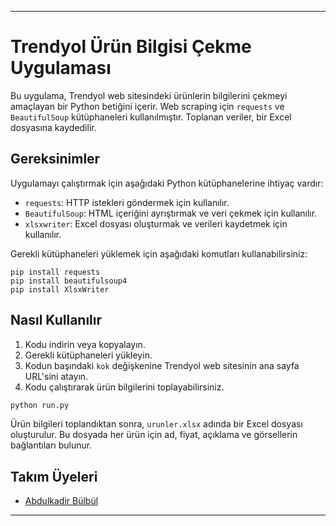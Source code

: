 
---

# Trendyol Ürün Bilgisi Çekme Uygulaması

Bu uygulama, Trendyol web sitesindeki ürünlerin bilgilerini çekmeyi amaçlayan bir Python betiğini içerir. Web scraping için `requests` ve `BeautifulSoup` kütüphaneleri kullanılmıştır. Toplanan veriler, bir Excel dosyasına kaydedilir.

## Gereksinimler

Uygulamayı çalıştırmak için aşağıdaki Python kütüphanelerine ihtiyaç vardır:

- `requests`: HTTP istekleri göndermek için kullanılır.
- `BeautifulSoup`: HTML içeriğini ayrıştırmak ve veri çekmek için kullanılır.
- `xlsxwriter`: Excel dosyası oluşturmak ve verileri kaydetmek için kullanılır.

Gerekli kütüphaneleri yüklemek için aşağıdaki komutları kullanabilirsiniz:

```
pip install requests
pip install beautifulsoup4
pip install XlsxWriter
```

## Nasıl Kullanılır

1. Kodu indirin veya kopyalayın.
2. Gerekli kütüphaneleri yükleyin.
3. Kodun başındaki `kok` değişkenine Trendyol web sitesinin ana sayfa URL'sini atayın.
4. Kodu çalıştırarak ürün bilgilerini toplayabilirsiniz.

```python
python run.py
```

Ürün bilgileri toplandıktan sonra, `urunler.xlsx` adında bir Excel dosyası oluşturulur. Bu dosyada her ürün için ad, fiyat, açıklama ve görsellerin bağlantıları bulunur.

## Takım Üyeleri

  -  [Abdulkadir Bülbül](https://github.com/Abdulkadirbulbul)

---
